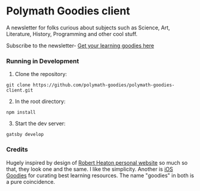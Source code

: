 # Polymath Goodies client

A newsletter for folks curious about subjects such as Science, Art, Literature, History, Programming and other cool stuff.

Subscribe to the newsletter- [Get your learning goodies here](https://tinyletter.com/abiduzz420)

### Running in Development

1. Clone the repository:
```
git clone https://github.com/polymath-goodies/polymath-goodies-client.git
```

2. In the root directory:
```
npm install
```

3. Start the dev server:
```
gatsby develop
```

### Credits

Hugely inspired by design of [Robert Heaton personal website](https://robertheaton.com/) so much so that, they look one and the same. I like the simplicity. Another is [iOS Goodies](http://ios-goodies.com) for curating best learning resources. The name "goodies" in both is a pure coincidence.
